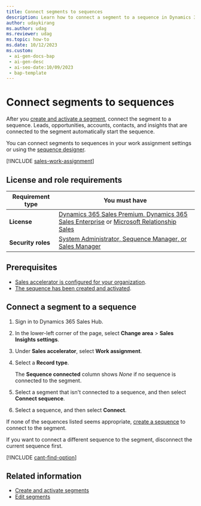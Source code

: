 ```yaml
---
title: Connect segments to sequences
description: Learn how to connect a segment to a sequence in Dynamics 365 Sales to automate your sales workflows.
author: udaykirang
ms.author: udag
ms.reviewer: udag
ms.topic: how-to 
ms.date: 10/12/2023
ms.custom:
 - ai-gen-docs-bap
 - ai-gen-desc
 - ai-seo-date:10/09/2023
 - bap-template
---
```


# Connect segments to sequences

After you [create and activate a segment](./create-and-activate-a-segment.md), connect the segment to a sequence. Leads, opportunities, accounts, contacts, and insights that are connected to the segment automatically start the sequence.

You can connect segments to sequences in your work assignment settings or using the [sequence designer](view-sequence-details-connected-records.md).

[!INCLUDE [sales-work-assignment](../includes/sales-work-assignment.md)]

## License and role requirements

| Requirement type | You must have |
|-----------------------|---------|
| **License** | [Dynamics 365 Sales Premium, Dynamics 365 Sales Enterprise](https://dynamics.microsoft.com/sales/pricing/) or [Microsoft Relationship Sales](https://dynamics.microsoft.com/en-in/sales/relationship-sales/) |
| **Security roles** | [System Administrator, Sequence Manager, or Sales Manager](security-roles-for-sales.md) |

## Prerequisites

- [Sales accelerator is configured for your organization](./enable-configure-sales-accelerator.md).
- [The sequence has been created and activated](./create-and-activate-a-sequence.md).

## Connect a segment to a sequence

1. Sign in to Dynamics 365 Sales Hub.

1. In the lower-left corner of the page, select **Change area** > **Sales Insights settings**.

1. Under **Sales accelerator**, select **Work assignment**.

1. Select a **Record type**.

    The **Sequence connected** column shows *None* if no sequence is connected to the segment.

1. Select a segment that isn't connected to a sequence, and then select **Connect sequence**.

1. Select a sequence, and then select **Connect**.

If none of the sequences listed seems appropriate, [create a sequence](create-and-activate-a-sequence.md) to connect to the segment.

If you want to connect a different sequence to the segment, disconnect the current sequence first.

[!INCLUDE [cant-find-option](../includes/cant-find-option.md)]

## Related information

- [Create and activate segments](wa-create-and-activate-a-segment.md)
- [Edit segments](wa-edit-a-segment.md)
